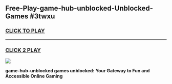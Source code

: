 
## Free-Play-game-hub-unblocked-Unblocked-Games #3twxu
<h3>
<a href="https://news.freeplayer.one?title=game-hub-unblocked&ref=8M">CLICK TO PLAY</a></h3>
<hr>

<h3>
<a href="https://news.freeplayer.one?title=game-hub-unblocked&ref=8M">CLICK 2 PLAY</a>
  
</h3>

<a href="https://news.freeplayer.one?title=game-hub-unblocked&ref=8M"><img src="https://clearcache.store/games.png"></a>


**game-hub-unblocked games unblocked: Your Gateway to Fun and Accessible Online Gaming**
